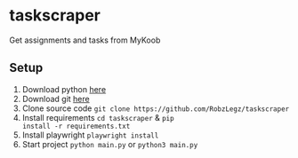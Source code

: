 # taskscraper
Get assignments and tasks from MyKoob 

## Setup

1. Download python [here](https://www.python.org/downloads)
2. Download git [here](https://git-scm.com/downloads)
3. Clone source code ```git clone https://github.com/RobzLegz/taskscraper```
4. Install requirements ```cd taskscraper``` & <code>pip install -r requirements.txt</code>
5. Install playwright ```playwright install```
6. Start project ```python main.py``` or ```python3 main.py```
